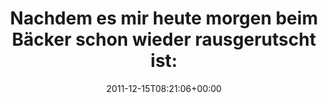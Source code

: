 ---
retweeted: false
source: <a href="http://itunes.apple.com/us/app/twitter/id409789998?mt=12" rel="nofollow">Twitter
  for Mac</a>
entities:
  hashtags: []
  symbols: []
  user_mentions: []
  urls:
  - url: http://t.co/RpebUaU6
    expanded_url: http://memegenerator.net/cache/instances/400x/11/12013/12302271.jpg
    display_url: memegenerator.net/cache/instance…
    indices:
    - '72'
    - '92'
display_text_range:
- '0'
- '92'
favorite_count: '0'
id_str: '147229683447107584'
truncated: false
retweet_count: '0'
id: '147229683447107584'
possibly_sensitive: false
created_at: Thu Dec 15 08:21:06 +0000 2011
favorited: false
full_text: 'Nachdem es mir heute morgen beim Bäcker schon wieder rausgerutscht ist:'
lang: de
quote_url: http://memegenerator.net/cache/instances/400x/11/12013/12302271.jpg
tags:
- pesos/twitter
date: '2011-12-15T08:21:06+00:00'
src: https://twitter.com/bascht/status/147229683447107584
original_url: https://twitter.com/bascht/status/147229683447107584
type: twitter_tweet
text: 'Nachdem es mir heute morgen beim Bäcker schon wieder rausgerutscht ist:'
title: 'Nachdem es mir heute morgen beim Bäcker schon wieder rausgerutscht ist:'

---